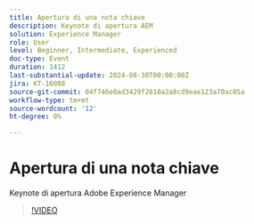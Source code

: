 ```yaml
---
title: Apertura di una nota chiave
description: Keynote di apertura AEM
solution: Experience Manager
role: User
level: Beginner, Intermediate, Experienced
doc-type: Event
duration: 1412
last-substantial-update: 2024-08-30T00:00:00Z
jira: KT-16088
source-git-commit: 04f746e0ad3429f2810a2a8cd9eae123a70ac05a
workflow-type: tm+mt
source-wordcount: '12'
ht-degree: 0%

---
```



# Apertura di una nota chiave

Keynote di apertura Adobe Experience Manager

>[!VIDEO](https://video.tv.adobe.com/v/3433161/?learn=on)
